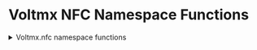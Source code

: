 Voltmx NFC Namespace Functions
===============================


<details close markdown="block"><summary>Voltmx.nfc namespace functions</summary>


| key | Description |
| --- | --- |
| voltmx.nfc.scanTag | Starts the scan session for nearby NFC tags. |
| voltmx.nfc.stopScan | Stops the current NFC tag scanning session. |
| voltmx.nfc.updateUI| Updates the UI (User Interface) while scan session is in progress. |

**1. voltmx.nfc.scanTag**

Starts the scan session for nearby NFC tags.

**Syntax:**

voltmx.nfc.scanTag(config, successcallback, errorcallback);

**Input Parameters:**

<b>config [Object] - Mandatory</b>

Using the config parameter, the user can customize the behavior of the nfc tag scan. It is an object that has the following key-value pairs:

| Function | Description |
| --- | --- |
|  scanContinuously`[Boolean]`(Optional)| Configure the behavior of scan should continuous or should be stopped after 1st tag identified. Th default value is true. |
|  message `[String]`(Optional) | Configure UI message text. Applicable for iOS only. The default value is empty |
|  scanTimeout`[number]`(Optional)| Configure scan timeout in milli seconds. The default timeout is 60 seconds. Configuring scan timeout applicable for Android only |

<b>successcallback [Function] - Mandatory</b>

The successcallback function specifies the callback function that must be executed when the API call is successful. The signature of the callback function is successcallback(tagsArray) where, tagsArray is an array of NFCTag object.

**errorcallback [Function] - Mandatory**

The errorcallback function specifies the callback function that must be executed when the API call fails. The callback function has the following signature:

errorcallback(readerror)- readerror is an object that has the following key-value pairs:

| key| Description |
| --- | --- |
|  errorCode [Number]| error code. All error code defined [here](Constants.md).|
|  errorMessage [String] | error message.|

<b>Return Values</b>

None.

Remarks

IOS shows UI.

<b>Example:</b>

```
function scanNFCTags() {

var config = {scanContinuously : false, message : "Hold your device near an NFC tag."};

if (voltmx.os.hasNFCSupport()) {

var errorCallback = function(error){

if(error.errorCode === voltmx.nfc.ERROR_TIMEOUT){

alert("Tag scan session timeout.");

}

};

var success = function(tags){

if(tags!=undefined && tags.length>0){

voltmx.nfc.updateUI({"message": tags.length+" tag(s) found."});

alert(tags.length+" tag(s) found.”);

voltmx.nfc.stopScan();

}

};

voltmx.nfc.scanTag(config, success, errorCallback);

} else {

alert("NFC Support is not available in this device");

}

}

```

<b>Platform Availability</b>

Android, iOS

## stopScan

Stops the current running NFC scan session.

<b>Syntax:</b>

voltmx.nfc.stopScan();

<b>Input Parameters:</b>

 None.

<b>Return Values</b>

None.

<b>Remarks</b>

None.

<b>Example:</b>

```
function scanNFCTags() {

var config={scanContinuously: false, message: "Hold your device near an NFC tag."};

if (voltmx.os.hasNFCSupport()) {

var errorCallback = function(error){

if(error.errorCode === voltmx.nfc.ERROR_TIMEOUT){

alert("Tag scan session timeout.");

}

};

var success = function(tags){

if(tags!=undefined && tags.length>0){

voltmx.nfc.updateUI({"message": tags.length+" tag(s) found."});

alert(tags.length+" tag(s) found.”);

voltmx.nfc.stopScan();

}

};

voltmx.nfc.scanTag(config, success, errorCallback);

} else {

alert("NFC Support is not available in this device");

}

}

```

**Platform Availability**

Android, iOS

**3. updateUI**

Update the UI during the NFC scan, reading/writing data, and finishing the scan session.

<b>Syntax:</b>

voltmx.nfc.updateUI(config);

<b>Input Parameters:</b>

<b>config [Object] - Optional</b>

The config object specifies what information should be updated on the UI. The <b>config</b> object contains certain key-value pairs.

config \[Object\] - Config object that has the following key-value pai

| key| Description |
| --- | --- |
|  message `[String]`(Optional)| Configure UI message text. Applicable for iOS only|

<b>Return Values</b>

None.

<b>Remarks</b>

Android does not have any UI effect by calling this API.

<b>Example:</b>

```
function readData() {

var config = {scanContinuously : false, message : "Hold your device near an NFC tag."};

if (voltmx.os.hasNFCSupport()) {

var scanFailureCallback = function(error){

if(error.errorCode === voltmx.nfc.ERROR_NO_TAG){

alert("Tag no longer nearby to read.");

}

};

var success = function(tags){

if(tags!=undefined && tags.length>0){

if(tags.length==1){

var readSuccessCallback = function(tagData){

var result = JSON.stringify(data);

voltmx.nfc.updateUI({"message": "Tag read success."});

voltmx.nfc.stopScan();

alert(result);

};

tags[0].readData(readSuccessCallback, scanFailureCallback)

}

else {

voltmx.nfc.updateUI({"message": "More than 1 tags found. Please present only 1 tag."});

}

}

};

voltmx.nfc.scanTag(config, success, scanFailureCallback);

} else {

alert("NFC Support is not available in this device");

}

}

```

<b>Platform Availability</b>

iOS

</details>



